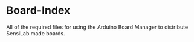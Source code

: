 # Board-Index
All of the required files for using the Arduino Board Manager to distribute SensiLab made boards.